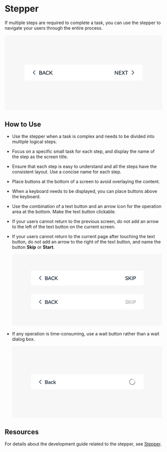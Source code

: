 # Stepper

If multiple steps are required to complete a task, you can use the stepper to navigate your users through the entire process.


![stepper_sub_1](figures/stepper_sub_1.png)


## How to Use

- Use the stepper when a task is complex and needs to be divided into multiple logical steps.

- Focus on a specific small task for each step, and display the name of the step as the screen title.

- Ensure that each step is easy to understand and all the steps have the consistent layout. Use a concise name for each step.

- Place buttons at the bottom of a screen to avoid overlaying the content.

- When a keyboard needs to be displayed, you can place buttons above the keyboard.

- Use the combination of a text button and an arrow icon for the operation area at the bottom. Make the text button clickable. 

- If your users cannot return to the previous screen, do not add an arrow to the left of the text button on the current screen.

- If your users cannot return to the current page after touching the text button, do not add an arrow to the right of the text button, and name the button **Skip** or **Start**.

  ![1_en-us_image_0000001568412861.png](figures/1_en-us_image_0000001568412861.png)

- If any operation is time-consuming, use a wait button rather than a wait dialog box.

  ![1_en-us_image_0000001517133802.png](figures/1_en-us_image_0000001517133802.png)

## Resources

For details about the development guide related to the stepper, see [Stepper](../../application-dev/reference/arkui-ts/ts-basic-components-stepper.md).
